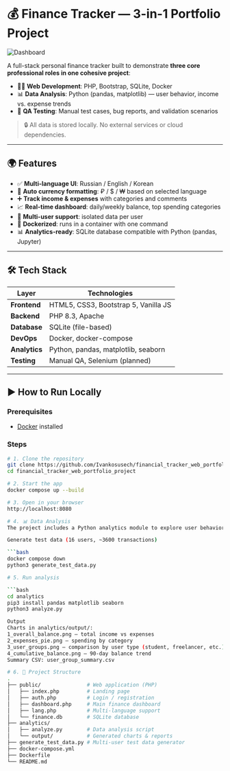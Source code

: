 # 💰 Finance Tracker — 3-in-1 Portfolio Project

![Dashboard](screenshots/dashboard-en.png)

A full-stack personal finance tracker built to demonstrate **three core professional roles in one cohesive project**:

- 👨‍💻 **Web Development**: PHP, Bootstrap, SQLite, Docker  
- 📊 **Data Analysis**: Python (pandas, matplotlib) — user behavior, income vs. expense trends  
- 🧪 **QA Testing**: Manual test cases, bug reports, and validation scenarios  

> 🔒 All data is stored locally. No external services or cloud dependencies.

---

## 🌍 Features

- ✅ **Multi-language UI**: Russian / English / Korean  
- 💱 **Auto currency formatting**: ₽ / $ / ₩ based on selected language  
- ➕ **Track income & expenses** with categories and comments  
- 📈 **Real-time dashboard**: daily/weekly balance, top spending categories  
- 👥 **Multi-user support**: isolated data per user  
- 🐳 **Dockerized**: runs in a container with one command  
- 📊 **Analytics-ready**: SQLite database compatible with Python (pandas, Jupyter)

---

## 🛠 Tech Stack

| Layer        | Technologies                          |
|--------------|---------------------------------------|
| **Frontend** | HTML5, CSS3, Bootstrap 5, Vanilla JS |
| **Backend**  | PHP 8.3, Apache                       |
| **Database** | SQLite (file-based)                   |
| **DevOps**   | Docker, docker-compose                |
| **Analytics**| Python, pandas, matplotlib, seaborn   |
| **Testing**  | Manual QA, Selenium (planned)         |

---

## ▶️ How to Run Locally

### Prerequisites
- [Docker](https://www.docker.com/products/docker-desktop) installed

### Steps
```bash
# 1. Clone the repository
git clone https://github.com/Ivankosusech/financial_tracker_web_portfolio_project.git
cd financial_tracker_web_portfolio_project

# 2. Start the app
docker compose up --build

# 3. Open in your browser
http://localhost:8080

# 4. 📊 Data Analysis
The project includes a Python analytics module to explore user behavior:

Generate test data (16 users, ~3600 transactions)

```bash
docker compose down
python3 generate_test_data.py

# 5. Run analysis

```bash
cd analytics
pip3 install pandas matplotlib seaborn
python3 analyze.py

Output
Charts in analytics/output/:
1_overall_balance.png — total income vs expenses
2_expenses_pie.png — spending by category
3_user_groups.png — comparison by user type (student, freelancer, etc.)
4_cumulative_balance.png — 90-day balance trend
Summary CSV: user_group_summary.csv

# 6. 📁 Project Structure
.
├── public/               # Web application (PHP)
│   ├── index.php         # Landing page
│   ├── auth.php          # Login / registration
│   ├── dashboard.php     # Main finance dashboard
│   ├── lang.php          # Multi-language support
│   └── finance.db        # SQLite database
├── analytics/
│   ├── analyze.py        # Data analysis script
│   └── output/           # Generated charts & reports
├── generate_test_data.py # Multi-user test data generator
├── docker-compose.yml
├── Dockerfile
└── README.md